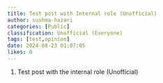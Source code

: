 ```yaml
---
title: Test post with Internal role (Unofficial)
author: sushma-hazari
categories: [Public]
classification: Unofficial (Everyone)
tags: [test,opinion]
date: 2024-08-23 01:07:05 
likes: 0
---
```


1. Test post with the internal role (Unofficial)